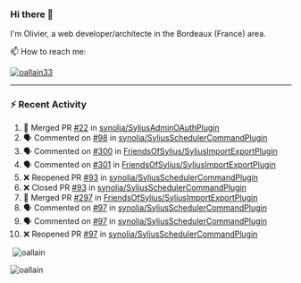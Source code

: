 ### Hi there 👋

I'm Olivier, a web developer/architecte in the Bordeaux (France) area.

📫 How to reach me:

<p> <a href="https://twitter.com/oallain33" target="blank"><img src="https://img.shields.io/twitter/follow/oallain33?logo=twitter&style=for-the-badge" alt="oallain33" /></a> </p>

---

### :zap: Recent Activity

<!--START_SECTION:activity-->
1. 🎉 Merged PR [#22](https://github.com/synolia/SyliusAdminOAuthPlugin/pull/22) in [synolia/SyliusAdminOAuthPlugin](https://github.com/synolia/SyliusAdminOAuthPlugin)
2. 🗣 Commented on [#98](https://github.com/synolia/SyliusSchedulerCommandPlugin/pull/98#issuecomment-2460474946) in [synolia/SyliusSchedulerCommandPlugin](https://github.com/synolia/SyliusSchedulerCommandPlugin)
3. 🗣 Commented on [#300](https://github.com/FriendsOfSylius/SyliusImportExportPlugin/issues/300#issuecomment-2351059427) in [FriendsOfSylius/SyliusImportExportPlugin](https://github.com/FriendsOfSylius/SyliusImportExportPlugin)
4. 🗣 Commented on [#301](https://github.com/FriendsOfSylius/SyliusImportExportPlugin/issues/301#issuecomment-2351057184) in [FriendsOfSylius/SyliusImportExportPlugin](https://github.com/FriendsOfSylius/SyliusImportExportPlugin)
5. ❌ Reopened PR [#93](https://github.com/synolia/SyliusSchedulerCommandPlugin/pull/93) in [synolia/SyliusSchedulerCommandPlugin](https://github.com/synolia/SyliusSchedulerCommandPlugin)
6. ❌ Closed PR [#93](https://github.com/synolia/SyliusSchedulerCommandPlugin/pull/93) in [synolia/SyliusSchedulerCommandPlugin](https://github.com/synolia/SyliusSchedulerCommandPlugin)
7. 🎉 Merged PR [#297](https://github.com/FriendsOfSylius/SyliusImportExportPlugin/pull/297) in [FriendsOfSylius/SyliusImportExportPlugin](https://github.com/FriendsOfSylius/SyliusImportExportPlugin)
8. 🗣 Commented on [#97](https://github.com/synolia/SyliusSchedulerCommandPlugin/pull/97#issuecomment-2072964834) in [synolia/SyliusSchedulerCommandPlugin](https://github.com/synolia/SyliusSchedulerCommandPlugin)
9. 🗣 Commented on [#97](https://github.com/synolia/SyliusSchedulerCommandPlugin/pull/97#issuecomment-2072139322) in [synolia/SyliusSchedulerCommandPlugin](https://github.com/synolia/SyliusSchedulerCommandPlugin)
10. ❌ Reopened PR [#97](https://github.com/synolia/SyliusSchedulerCommandPlugin/pull/97) in [synolia/SyliusSchedulerCommandPlugin](https://github.com/synolia/SyliusSchedulerCommandPlugin)
<!--END_SECTION:activity-->

<p>&nbsp;<img align="center" src="https://github-readme-stats.vercel.app/api?username=oallain&show_icons=true&locale=en" alt="oallain" /></p>

<p><img align="center" src="https://github-readme-streak-stats.herokuapp.com/?user=oallain&" alt="oallain" /></p>

